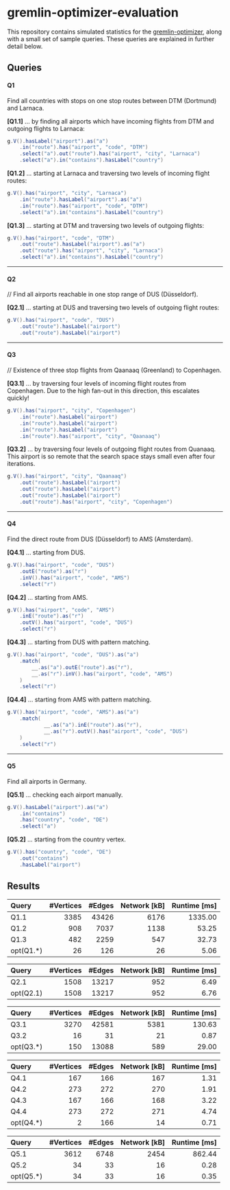 # gremlin-optimizer-evaluation
This repository contains simulated statistics for the [gremlin-optimizer](https://github.com/rngcntr/gremlin-optimizer),
along with a small set of sample queries. These queries are explained in further detail below.

## Queries

#### Q1
Find all countries with stops on one stop routes between DTM (Dortmund) and Larnaca.

**[Q1.1]** ... by finding all airports which have incoming flights from DTM and outgoing flights to Larnaca:
```java
g.V().hasLabel("airport").as("a")
    .in("route").has("airport", "code", "DTM")
    .select("a").out("route").has("airport", "city", "Larnaca")
    .select("a").in("contains").hasLabel("country")
```

**[Q1.2]** ... starting at Larnaca and traversing two levels of incoming flight routes:
```java
g.V().has("airport", "city", "Larnaca")
    .in("route").hasLabel("airport").as("a")
    .in("route").has("airport", "code", "DTM")
    .select("a").in("contains").hasLabel("country")
```

**[Q1.3]** ... starting at DTM and traversing two levels of outgoing flights:
```java
g.V().has("airport", "code", "DTM")
    .out("route").hasLabel("airport").as("a")
    .out("route").has("airport", "city", "Larnaca")
    .select("a").in("contains").hasLabel("country")
```

---

#### Q2
// Find all airports reachable in one stop range of DUS (Düsseldorf).

**[Q2.1]** ... starting at DUS and traversing two levels of outgoing flight routes:
```java
g.V().has("airport", "code", "DUS")
    .out("route").hasLabel("airport")
    .out("route").hasLabel("airport")
```

---

#### Q3
// Existence of three stop flights from Qaanaaq (Greenland) to Copenhagen.

**[Q3.1]** ... by traversing four levels of incoming flight routes from Copenhagen. Due to the high fan-out in this direction, this escalates quickly!
```java
g.V().has("airport", "city", "Copenhagen")
    .in("route").hasLabel("airport")
    .in("route").hasLabel("airport")
    .in("route").hasLabel("airport")
    .in("route").has("airport", "city", "Qaanaaq")
```

**[Q3.2]** ... by traversing four levels of outgoing flight routes from Quanaaq. This airport is so remote that the search space stays small even after four iterations.
```java
g.V().has("airport", "city", "Qaanaaq")
    .out("route").hasLabel("airport")
    .out("route").hasLabel("airport")
    .out("route").hasLabel("airport")
    .out("route").has("airport", "city", "Copenhagen")
```

---

#### Q4
Find the direct route from DUS (Düsseldorf) to AMS (Amsterdam).

**[Q4.1]** ... starting from DUS.
```java
g.V().has("airport", "code", "DUS")
    .outE("route").as("r")
    .inV().has("airport", "code", "AMS")
    .select("r")
```

**[Q4.2]** ... starting from AMS.
```java
g.V().has("airport", "code", "AMS")
    .inE("route").as("r")
    .outV().has("airport", "code", "DUS")
    .select("r")
```

**[Q4.3]** ... starting from DUS with pattern matching.
```java
g.V().has("airport", "code", "DUS").as("a")
    .match(
        __.as("a").outE("route").as("r"),
        __.as("r").inV().has("airport", "code", "AMS")
    )
    .select("r")
```

**[Q4.4]** ... starting from AMS with pattern matching.
```java
g.V().has("airport", "code", "AMS").as("a")
    .match(
            __.as("a").inE("route").as("r"),
            __.as("r").outV().has("airport", "code", "DUS")
    )
    .select("r")
```

---

#### Q5
Find all airports in Germany.

**[Q5.1]** ... checking each airport manually.
```java
g.V().hasLabel("airport").as("a")
    .in("contains")
    .has("country", "code", "DE")
    .select("a")
```

**[Q5.2]** ... starting from the country vertex.
```java
g.V().has("country", "code", "DE")
    .out("contains")
    .hasLabel("airport")
```

## Results

|      Query | #Vertices | #Edges | Network [kB] | Runtime [ms] |
|:-----------|----------:|-------:|-------------:|-------------:|
|       Q1.1 |      3385 |  43426 |         6176 |      1335.00 |
|       Q1.2 |       908 |   7037 |         1138 |        53.25 |
|       Q1.3 |       482 |   2259 |          547 |        32.73 |
|  opt(Q1.*) |        26 |    126 |           26 |         5.06 |

|      Query | #Vertices | #Edges | Network [kB] | Runtime [ms] |
|:-----------|----------:|-------:|-------------:|-------------:|
|       Q2.1 |      1508 |  13217 |          952 |         6.49 |
|  opt(Q2.1) |      1508 |  13217 |          952 |         6.76 |

|      Query | #Vertices | #Edges | Network [kB] | Runtime [ms] |
|:-----------|----------:|-------:|-------------:|-------------:|
|       Q3.1 |      3270 |  42581 |         5381 |       130.63 |
|       Q3.2 |        16 |     31 |           21 |         0.87 |
|  opt(Q3.*) |       150 |  13088 |          589 |        29.00 |

|      Query | #Vertices | #Edges | Network [kB] | Runtime [ms] |
|:-----------|----------:|-------:|-------------:|-------------:|
|       Q4.1 |       167 |    166 |          167 |         1.31 |
|       Q4.2 |       273 |    272 |          270 |         1.91 |
|       Q4.3 |       167 |    166 |          168 |         3.22 |
|       Q4.4 |       273 |    272 |          271 |         4.74 |
|  opt(Q4.*) |         2 |    166 |           14 |         0.71 |

|      Query | #Vertices | #Edges | Network [kB] | Runtime [ms] |
|:-----------|----------:|-------:|-------------:|-------------:|
|       Q5.1 |      3612 |   6748 |         2454 |       862.44 |
|       Q5.2 |        34 |     33 |           16 |         0.28 |
|  opt(Q5.*) |        34 |     33 |           16 |         0.35 |
